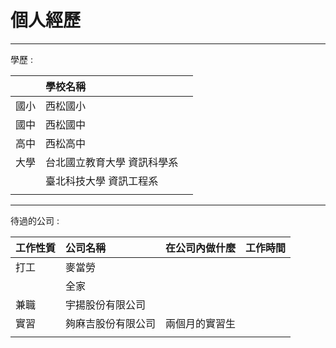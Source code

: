 # 個人經歷

---

學歷 :

|  | 學校名稱 |  |
| :--- | :--- | :--- |
| 國小 | 西松國小 |  |
| 國中 | 西松國中 |  |
| 高中 | 西松高中 |  |
| 大學 | 台北國立教育大學 資訊科學系 |  |
|  | 臺北科技大學 資訊工程系 |  |
|  |  |  |

---

待過的公司 :

| 工作性質 | 公司名稱 | 在公司內做什麼 | 工作時間 |
| :--- | :--- | :--- | :--- |
| 打工 | 麥當勞 |  |  |
|  | 全家 |  |  |
| 兼職 | 宇揚股份有限公司 |  |  |
| 實習 | 夠麻吉股份有限公司 | 兩個月的實習生 |  |
|  |  |  |  |



